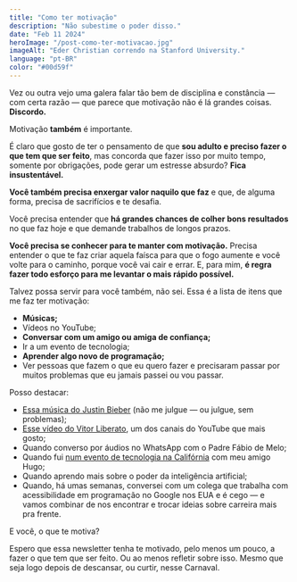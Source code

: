```yaml
---
title: "Como ter motivação"
description: "Não subestime o poder disso."
date: "Feb 11 2024"
heroImage: "/post-como-ter-motivacao.jpg"
imageAlt: "Eder Christian correndo na Stanford University."
language: "pt-BR"
color: "#00d59f"
---
```


Vez ou outra vejo uma galera falar tão bem de disciplina e constância — com certa razão — que parece que motivação não é lá grandes coisas. **Discordo.**

Motivação **também** é importante.

É claro que gosto de ter o pensamento de que **sou adulto e preciso fazer o que tem que ser feito**, mas concorda que fazer isso por muito tempo, somente por obrigações, pode gerar um estresse absurdo? **Fica insustentável.**

**Você também precisa enxergar valor naquilo que faz** e que, de alguma forma, precisa de sacrifícios e te desafia.

Você precisa entender que **há grandes chances de colher bons resultados** no que faz hoje e que demande trabalhos de longos prazos.

**Você precisa se conhecer para te manter com motivação.** Precisa entender o que te faz criar aquela faísca para que o fogo aumente e você volte para o caminho, porque você vai cair e errar. E, para mim, **é regra fazer todo esforço para me levantar o mais rápido possível.**

Talvez possa servir para você também, não sei. Essa é a lista de itens que me faz ter motivação:

- **Músicas;**
- Vídeos no YouTube;
- **Conversar com um amigo ou amiga de confiança;**
- Ir a um evento de tecnologia;
- **Aprender algo novo de programação;**
- Ver pessoas que fazem o que eu quero fazer e precisaram passar por muitos problemas que eu jamais passei ou vou passar.

Posso destacar:

- <a href="https://www.youtube.com/watch?v=xyx5YVXY6aE" target="_blank" rel="noopener noreferrer">Essa música do Justin Bieber</a> (não me julgue — ou julgue, sem problemas);
- <a href="https://www.youtube.com/watch?v=qwIX7sFb8LE" target="_blank" rel="noopener noreferrer">Esse vídeo do Vitor Liberato</a>, um dos canais do YouTube que mais gosto;
- Quando converso por áudios no WhatsApp com o Padre Fábio de Melo;
- Quando fui <a href="https://ederchristian.com/blog/my-highlights-from-reactathon-2022/" target="_blank" rel="noopener noreferrer">num evento de tecnologia na Califórnia</a> com meu amigo Hugo;
- Quando aprendo mais sobre o poder da inteligência artificial;
- Quando, há umas semanas, conversei com um colega que trabalha com acessibilidade em programação no Google nos EUA e é cego — e vamos combinar de nos encontrar e trocar ideias sobre carreira mais pra frente.

E você, o que te motiva?

Espero que essa newsletter tenha te motivado, pelo menos um pouco, a fazer o que tem que ser feito. Ou ao menos refletir sobre isso. Mesmo que seja logo depois de descansar, ou curtir, nesse Carnaval.
